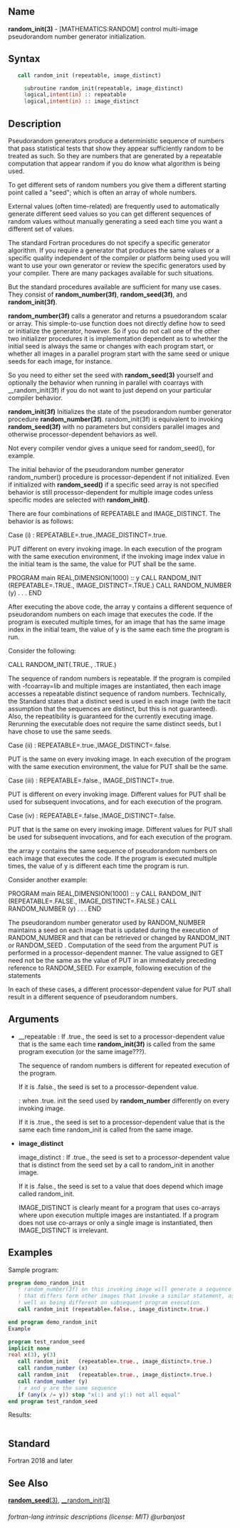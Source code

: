 ## __Name__

__random\_init(3)__ - \[MATHEMATICS:RANDOM\] control multi-image
pseudorandom number generator initialization.

## __Syntax__
```fortran
   call random_init (repeatable, image_distinct)

     subroutine random_init(repeatable, image_distinct)
     logical,intent(in) :: repeatable
     logical,intent(in) :: image_distinct
```
## __Description__

Pseudorandom generators produce a deterministic sequence of numbers
that pass statistical tests that show they appear sufficiently random
to be treated as such. So they are numbers that are generated by a
repeatable computation that appear random if you do know what algorithm
is being used.

To get different sets of random numbers you give them a different starting
point called a "seed"; which is often an array of whole numbers.

External values (often time-related) are frequently used to automatically
generate different seed values so you can get different sequences of
random values without manually generating a seed each time you want a
different set of values.

The standard Fortran procedures do not specify a specific generator
algorithm. If you require a generator that produces the same values or a
specific quality independent of the compiler or platform being used you
will want to use your own generator or review the specific generators used
by your compiler.  There are many packages available for such situations.

But the standard procedures available are sufficient for many use
cases. They consist of __random\_number(3f)__, __random\_seed(3f)__,
and __random\_init(3f)__.

__random\_number(3f)__ calls a generator and returns a psuedorandom scalar
or array. This simple-to-use function does not directly define how to
seed or initialize the generator, however. So if you do not call one
of the other two initializer procedures it is implementation dependent
as to whether the initial seed is always the same or changes with each
program start, or whether all images in a parallel program start with
the same seed or unique seeds for each image, for instance.

So you need to either set the seed with __random\_seed(3)__ yourself
and optionally the behavior when running in parallel with coarrays with
__random\_init(3f) if you do not want to just depend on your particular
compiler behavior.

__random\_init(3f)__
Initializes the state of the pseudorandom number generator procedure
__random\_number(3f)__.  random\_init(3f) is equivalent to invoking
__random\_seed(3f)__ with no parameters but considers parallel images and
otherwise processor-dependent behaviors as well.

Not every compiler vendor gives a unique seed for random\_seed(),
for example.

The initial behavior of the pseudorandom number generator random\_number()
procedure is processor-dependent if not initialized. Even if initialized
with __random\_seed()__  if a specific seed array is not specified
behavior is still processor-dependent for multiple image codes unless
specific modes are selected with __random\_init()__.

There are four combinations of REPEATABLE and IMAGE_DISTINCT. The behavior
is as follows:

   Case (i) : REPEATABLE=.true.,IMAGE\_DISTINCT=.true.

   PUT different on every invoking image.  In each execution of the
   program with the same execution environment, if the invoking image
   index value in the initial team is the same, the value for PUT shall
   be the same.

   PROGRAM main
   REAL,DIMENSION(1000) :: y
   CALL RANDOM_INIT (REPEATABLE=.TRUE., IMAGE_DISTINCT=.TRUE.)
   CALL RANDOM_NUMBER (y)
   . . .
   END

   After executing the above code, the array y contains a different sequence
   of pseudorandom numbers on each image that executes the code. If the
   program is executed multiple times, for an image that has the same
   image index in the initial team, the value of y is the same each time
   the program is run.

   Consider the following:

   CALL RANDOM_INIT(.TRUE., .TRUE.)

   The sequence of random numbers is repeatable. If the program is
   compiled with -fcoarray=lib and multiple images are instantiated,
   then each image accesses a repeatable distinct sequence of random
   numbers. Technically, the Standard states that a distinct seed is
   used in each image (with the tacit assumption that the sequences
   are distinct, but this is not guaranteed). Also, the repeatibility
   is guaranteed for the currently executing image. Rerunning the
   executable does not require the same distinct seeds, but I have
   chose to use the same seeds.

   Case (ii) :  REPEATABLE=.true.,IMAGE\_DISTINCT=.false.

   PUT is the same on every invoking image.
   In each execution of the program with the same execution
   environment, the value for PUT shall be the same.

   Case (iii) : REPEATABLE=.false., IMAGE\_DISTINCT=.true.

   PUT is different on every invoking image.
   Different values for PUT shall be used for subsequent
   invocations, and for each execution of the program.

   Case (iv) : REPEATABLE=.false.,IMAGE\_DISTINCT=.false.

   PUT that is the same on every invoking image.
   Different values for PUT shall be used for subsequent
   invocations, and for each execution of the program.

   the array y contains the same sequence
   of pseudorandom numbers on each image that executes the code. If the
   program is executed multiple times, the value of y is different each
   time the program is run.

   Consider another example:

   PROGRAM main
   REAL,DIMENSION(1000) :: y
   CALL RANDOM_INIT (REPEATABLE=.FALSE., IMAGE_DISTINCT=.FALSE.)
   CALL RANDOM_NUMBER (y)
   . . .
   END

   The pseudorandom number generator used by RANDOM_NUMBER maintains
   a seed on each image that is updated during the execution of
   RANDOM_NUMBER and that can be retrieved or changed by RANDOM_INIT
   or RANDOM_SEED . Computation of the seed from the argument PUT
   is performed in a processor-dependent manner. The value assigned
   to GET need not be the same as the value of PUT in an immediately
   preceding reference to RANDOM_SEED. For example, following execution
   of the statements

In each of these cases, a different processor-dependent value for PUT
shall result in a different sequence of pseudorandom numbers.

## __Arguments__

  - __repeatable
    : If .true., the seed is set to a processor-dependent value
    that is the same each time __random_init(3f)__ is called from the
    same program execution (or the same image???).

    The sequence of random numbers is different for repeated execution
    of the program.

    If it is .false., the seed is set to a processor-dependent value.

    : when .true. init the seed used by __random\_number__
                  differently on every invoking image.

     If it is .true., the seed is set to a processor-dependent
    value that is the same each time random_init is called from the same
    image.

  - __image\_distinct__

    image_distinct
    : If .true., the seed is set to a processor-dependent
    value that is distinct from the seed set by a call to random_init
    in another image.

    If it is .false., the seed is set to a value that does
    depend which image called random_init.

    IMAGE_DISTINCT is clearly meant for a program that uses co-arrays
    where upon execution multiple images are instantiated. If a program
    does not use co-arrays or only a single image is instantiated,
    then IMAGE_DISTINCT is irrelevant.

## __Examples__

Sample program:

```fortran
program demo_random_init
   ! random_number(3f) on this invoking image will generate a sequence
   ! that differs form other images that invoke a similar statement, as
   ! well as being different on subsequent program execution.
   call random_init (repeatable=.false., image_distinct=.true.)

end program demo_random_init
Example

program test_random_seed
implicit none
real x(3), y(3)
   call random_init   (repeatable=.true., image_distinct=.true.)
   call random_number (x)
   call random_init   (repeatable=.true., image_distinct=.true.)
   call random_number (y)
   ! x and y are the same sequence
   if (any(x /= y)) stop "x(:) and y(:) not all equal"
end program test_random_seed
```
  Results:
```text
```
## __Standard__

Fortran 2018 and later

## __See Also__

[__random\_seed__(3)](RANDOM_SEED),
[__random\_init(3)](RANDOM_SEED)

###### fortran-lang intrinsic descriptions (license: MIT) @urbanjost
